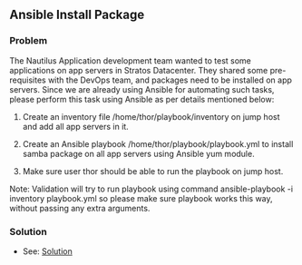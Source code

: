 ## Ansible Install Package

### Problem

The Nautilus Application development team wanted to test some applications on app servers in Stratos Datacenter. They
shared some pre-requisites with the DevOps team, and packages need to be installed on app servers. Since we are already
using Ansible for automating such tasks, please perform this task using Ansible as per details mentioned below:

1. Create an inventory file /home/thor/playbook/inventory on jump host and add all app servers in it.

2. Create an Ansible playbook /home/thor/playbook/playbook.yml to install samba package on all app servers using Ansible
   yum module.

3. Make sure user thor should be able to run the playbook on jump host.

Note: Validation will try to run playbook using command ansible-playbook -i inventory playbook.yml so please make sure
playbook works this way, without passing any extra arguments.

### Solution

- See: [Solution](./playbook.yml)
